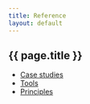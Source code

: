 ```yaml
---
title: Reference
layout: default
---
```


## {{ page.title }}

- [Case studies](/reference/case-studies)
- [Tools](/reference/tools)
- [Principles](/reference/principles)